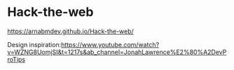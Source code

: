 # Hack-the-web

https://arnabmdev.github.io/Hack-the-web/


Design inspiration:https://www.youtube.com/watch?v=WZNG8UomjSI&t=1217s&ab_channel=JonahLawrence%E2%80%A2DevProTips


